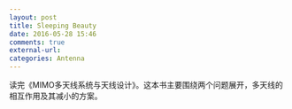 ```yaml
---
layout: post
title: Sleeping Beauty
date: 2016-05-28 15:46
comments: true
external-url:
categories: Antenna
---
```


读完《MIMO多天线系统与天线设计》。这本书主要围绕两个问题展开，多天线的相互作用及其减小的方案。